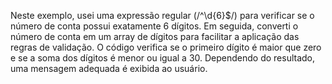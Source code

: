 Neste exemplo, usei uma expressão regular (/^\d{6}$/) para verificar se o número de conta possui exatamente 6 dígitos. Em seguida, converti o número de conta em um array de dígitos para facilitar a aplicação das regras de validação. O código verifica se o primeiro dígito é maior que zero e se a soma dos dígitos é menor ou igual a 30. Dependendo do resultado, uma mensagem adequada é exibida ao usuário.

